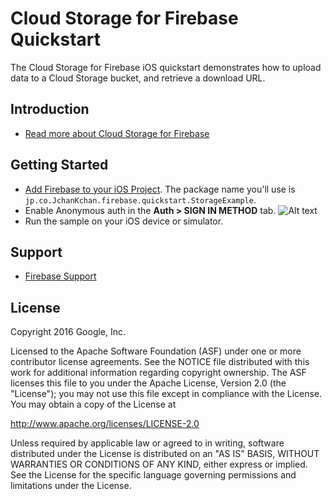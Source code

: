 Cloud Storage for Firebase Quickstart
=============================

The Cloud Storage for Firebase iOS quickstart demonstrates how to upload data to a Cloud Storage bucket, and retrieve a download URL.

Introduction
------------

- [Read more about Cloud Storage for Firebase](https://firebase.google.com/docs/storage)

Getting Started
---------------

- [Add Firebase to your iOS Project](https://firebase.google.com/docs/ios/setup). The package name you'll use is `jp.co.JchanKchan.firebase.quickstart.StorageExample`.
- Enable Anonymous auth in the **Auth > SIGN IN METHOD** tab.
![Alt text](https://github.com/firebase/quickstart-js/blob/master/storage/pics/enable.png?raw=true "Enable auth")
- Run the sample on your iOS device or simulator.


Support
-------

- [Firebase Support](https://firebase.google.com/support/)

License
-------

Copyright 2016 Google, Inc.

Licensed to the Apache Software Foundation (ASF) under one or more contributor
license agreements.  See the NOTICE file distributed with this work for
additional information regarding copyright ownership.  The ASF licenses this
file to you under the Apache License, Version 2.0 (the "License"); you may not
use this file except in compliance with the License.  You may obtain a copy of
the License at

  http://www.apache.org/licenses/LICENSE-2.0

Unless required by applicable law or agreed to in writing, software
distributed under the License is distributed on an "AS IS" BASIS, WITHOUT
WARRANTIES OR CONDITIONS OF ANY KIND, either express or implied.  See the
License for the specific language governing permissions and limitations under
the License.
